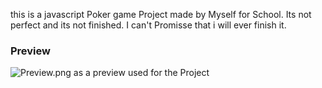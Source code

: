 this is a javascript Poker game Project made by Myself for School. Its not perfect and its not finished. I can't Promisse that i will ever finish it.

### Preview
![Preview.png as a preview used for the Project](https://github.com/Paule1511/PokerProjekt/blobl/main/preview.png?raw=true)
